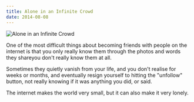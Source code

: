 ```yaml
---
title: Alone in an Infinite Crowd
date: 2014-08-08
---
```


![Alone in an Infinite Crowd](https://source.unsplash.com/l7dbl-sUg3k/1600x900)

One of the most difficult things about becoming friends with people on the internet is that you only really know them through the photos and words they shareyou don't really know them at all.

Sometimes they quietly vanish from your life, and you don't realise for weeks or months, and eventually resign yourself to hitting the "unfollow" button, not really knowing if it was anything you did, or said.

The internet makes the world very small, but it can also make it very lonely.
